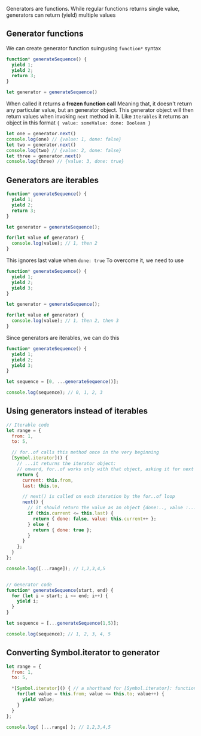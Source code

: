 Generators are functions. While regular functions returns single value, generators can return (yield) multiple values

## Generator functions
We can create generator function suingusing `function*` syntax
```js
function* generateSequence() {
  yield 1;
  yield 2;
  return 3;
}

let generator = generateSequence()
```
When called it returns a **frozen function call** Meaning that, it doesn't return any particular value, but an generator object. This generator object will then return values when invoking `next` method in it.
Like `Iterables` it returns an object in this format `{ value: someValue: done: Boolean }`

```js
let one = generator.next()
console.log(one) // {value: 1, done: false}
let two = generator.next()
console.log(two) // {value: 2, done: false}
let three = generator.next()
console.log(three) // {value: 3, done: true}
```

## Generators are iterables
```js
function* generateSequence() {
  yield 1;
  yield 2;
  return 3;
}

let generator = generateSequence();

for(let value of generator) {
  console.log(value); // 1, then 2
}
```
This ignores last value when `done: true` To overcome it, we need to use
```js
function* generateSequence() {
  yield 1;
  yield 2;
  yield 3;
}

let generator = generateSequence();

for(let value of generator) {
  console.log(value); // 1, then 2, then 3
}
```

Since generators are iterables, we can do this
```js
function* generateSequence() {
  yield 1;
  yield 2;
  yield 3;
}

let sequence = [0, ...generateSequence()];

console.log(sequence); // 0, 1, 2, 3
```

## Using generators instead of iterables
```js
// Iterable code
let range = {
  from: 1,
  to: 5,

  // for..of calls this method once in the very beginning
  [Symbol.iterator]() {
    // ...it returns the iterator object:
    // onward, for..of works only with that object, asking it for next values
    return {
      current: this.from,
      last: this.to,

      // next() is called on each iteration by the for..of loop
      next() {
        // it should return the value as an object {done:.., value :...}
        if (this.current <= this.last) {
          return { done: false, value: this.current++ };
        } else {
          return { done: true };
        }
      }
    };
  }
};

console.log([...range]); // 1,2,3,4,5


// Generator code
function* generateSequence(start, end) {
  for (let i = start; i <= end; i++) {
    yield i;
  }
}

let sequence = [...generateSequence(1,5)];

console.log(sequence); // 1, 2, 3, 4, 5
```

## Converting Symbol.iterator to generator

```js
let range = {
  from: 1,
  to: 5,

  *[Symbol.iterator]() { // a shorthand for [Symbol.iterator]: function*()
    for(let value = this.from; value <= this.to; value++) {
      yield value;
    }
  }
};

console.log( [...range] ); // 1,2,3,4,5
```